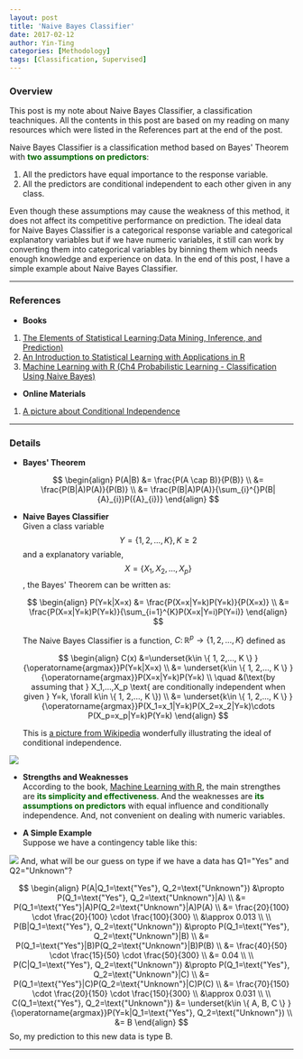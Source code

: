 ```yaml
---
layout: post
title: 'Naive Bayes Classifier'
date: 2017-02-12
author: Yin-Ting 
categories: [Methodology]
tags: [Classification, Supervised]
---
```

### Overview
This post is my note about Naive Bayes Classifier, a classification teachniques. All the contents in this post are based on my reading on many resources which were listed in the References part at the end of the post.  

Naive Bayes Classifier is a classification method based on Bayes' Theorem with <span style="color:darkgreen">**two assumptions on predictors**</span>: 
1. All the predictors have equal importance to the response variable.
2. All the predictors are conditional independent to each other given in any class. 

Even though these assumptions may cause the weakness of this method, it does not affect its competitive performance on prediction. The ideal data for Naive Bayes Classifier is a categorical response variable and categorical explanatory variables but if we have numeric variables, it still can work by converting them into categorical variables by binning them which needs enough knowledge and experience on data. In the end of this post, I have a simple example about Naive Bayes Classifier. 

***

### References
* **Books**
1. [The Elements of Statistical Learning:Data Mining, Inference, and Prediction)](https://statweb.stanford.edu/~tibs/ElemStatLearn/)
2. [An Introduction to Statistical Learning with Applications in R](http://www-bcf.usc.edu/~gareth/ISL/)
3. [Machine Learning with R (Ch4 Probabilistic Learning - Classification Using Naive Bayes)](https://github.com/stedy/Machine-Learning-with-R-datasets)

* **Online Materials**
1. [A picture about Conditional Independence](https://en.wikipedia.org/wiki/Conditional_independence)

***

### Details
* **Bayes' Theorem** <br />

  $$
  \begin{align}
  P(A|B) &= \frac{P(A \cap B)}{P(B)} \\
  &= \frac{P(B|A)P(A)}{P(B)} \\
  &= \frac{P(B|A)P(A)}{\sum_{i}^{}P(B|{A}_{i})P({A}_{i})}      
  \end{align}
  $$

* **Naive Bayes Classifier** <br />
Given a class variable $$Y= \{ 1, 2,..., K \}, K\geq2$$ and a explanatory variable, $$X=\{ X_1, X_2,..., X_p \}$$, the Bayes' Theorem can be written as: 

  $$
  \begin{align}
  P(Y=k|X=x) &= \frac{P(X=x|Y=k)P(Y=k)}{P(X=x)} \\
  &= \frac{P(X=x|Y=k)P(Y=k)}{\sum_{i=1}^{K}P(X=x|Y=i)P(Y=i)}
  \end{align}
  $$
  
  The Naive Bayes Classifier is a function, $C \colon \mathbb{R}^p \rightarrow \{ 1, 2,..., K \}$ defined as 
  
  $$
  \begin{align}
  C(x) &=\underset{k\in \{ 1, 2,..., K \} }{\operatorname{argmax}}P(Y=k|X=x) \\
      &= \underset{k\in \{ 1, 2,..., K \} }{\operatorname{argmax}}P(X=x|Y=k)P(Y=k) \\
      \quad &(\text{by assuming that } X_1,...,X_p \text{ are conditionally independent when given } Y=k, \forall k\in \{ 1, 2,..., K \}) \\
      &= \underset{k\in \{ 1, 2,..., K \} }{\operatorname{argmax}}P(X_1=x_1|Y=k)P(X_2=x_2|Y=k)\cdots P(X_p=x_p|Y=k)P(Y=k) 
  \end{align}
  $$
  
  This is [a picture from Wikipedia](https://en.wikipedia.org/wiki/Conditional_independence) wonderfully illustrating the ideal of conditional independence. 
<img src="{{ site.baseurl }}/assets/image/condind.png" />

* **Strengths and Weaknesses** <br />
According to the book, [Machine Learning with R](https://github.com/stedy/Machine-Learning-with-R-datasets), the main strengthes are <span style="color:darkgreen">**its simplicity and effectiveness**</span>. And the weaknesses are <span style="color:darkgreen"> **its assumptions on predictors**</span> with equal influence and conditionally independence. And, not convenient on dealing with numeric variables. 

* **A Simple Example** <br />
Suppose we have a contingency table like this: 
<img src="{{ site.baseurl }}/assets/image/table.png">
And, what will be our guess on type if we have a data has Q1="Yes" and Q2="Unknown"? 

$$
\begin{align}
P(A|Q_1=\text{"Yes"}, Q_2=\text{"Unknown"}) &\propto P(Q_1=\text{"Yes"}, Q_2=\text{"Unknown"}|A) \\
  &= P(Q_1=\text{"Yes"}|A)P(Q_2=\text{"Unknown"}|A)P(A) \\
  &= \frac{20}{100} \cdot \frac{20}{100} \cdot \frac{100}{300} \\
  &\approx 0.013 \\
\\  
P(B|Q_1=\text{"Yes"}, Q_2=\text{"Unknown"}) &\propto P(Q_1=\text{"Yes"}, Q_2=\text{"Unknown"}|B) \\
  &= P(Q_1=\text{"Yes"}|B)P(Q_2=\text{"Unknown"}|B)P(B) \\
  &= \frac{40}{50} \cdot \frac{15}{50} \cdot \frac{50}{300} \\
  &= 0.04 \\
\\  
P(C|Q_1=\text{"Yes"}, Q_2=\text{"Unknown"}) &\propto P(Q_1=\text{"Yes"}, Q_2=\text{"Unknown"}|C) \\
  &= P(Q_1=\text{"Yes"}|C)P(Q_2=\text{"Unknown"}|C)P(C) \\
  &= \frac{70}{150} \cdot \frac{20}{150} \cdot \frac{150}{300} \\
  &\approx 0.031 \\
\\
C(Q_1=\text{"Yes"}, Q_2=\text{"Unknown"}) &= \underset{k\in \{ A, B, C \} }{\operatorname{argmax}}P(Y=k|Q_1=\text{"Yes"}, Q_2=\text{"Unknown"}) \\
      &= B 
\end{align}
$$
  So, my prediction to this new data is type B. 
***
